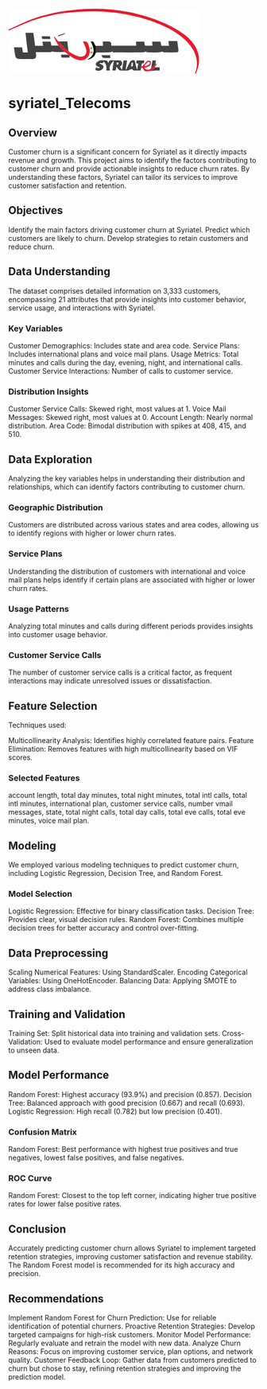 ![](download.png)
# syriatel_Telecoms
## Overview
Customer churn is a significant concern for Syriatel as it directly impacts revenue and growth. This project aims to identify the factors contributing to customer churn and provide actionable insights to reduce churn rates. By understanding these factors, Syriatel can tailor its services to improve customer satisfaction and retention.

## Objectives
Identify the main factors driving customer churn at Syriatel.
Predict which customers are likely to churn.
Develop strategies to retain customers and reduce churn.

## Data Understanding
The dataset comprises detailed information on 3,333 customers, encompassing 21 attributes that provide insights into customer behavior, service usage, and interactions with Syriatel.

### Key Variables
Customer Demographics: Includes state and area code.
Service Plans: Includes international plans and voice mail plans.
Usage Metrics: Total minutes and calls during the day, evening, night, and international calls.
Customer Service Interactions: Number of calls to customer service.

### Distribution Insights
Customer Service Calls: Skewed right, most values at 1.
Voice Mail Messages: Skewed right, most values at 0.
Account Length: Nearly normal distribution.
Area Code: Bimodal distribution with spikes at 408, 415, and 510.

## Data Exploration
Analyzing the key variables helps in understanding their distribution and relationships, which can identify factors contributing to customer churn.

### Geographic Distribution
Customers are distributed across various states and area codes, allowing us to identify regions with higher or lower churn rates.
### Service Plans
Understanding the distribution of customers with international and voice mail plans helps identify if certain plans are associated with higher or lower churn rates.
### Usage Patterns
Analyzing total minutes and calls during different periods provides insights into customer usage behavior.
### Customer Service Calls
The number of customer service calls is a critical factor, as frequent interactions may indicate unresolved issues or dissatisfaction.

## Feature Selection
Techniques used:

Multicollinearity Analysis: Identifies highly correlated feature pairs.
Feature Elimination: Removes features with high multicollinearity based on VIF scores.
### Selected Features
account length, total day minutes, total night minutes, total intl calls, total intl minutes, international plan, customer service calls, number vmail messages, state, total night calls, total day calls, total eve calls, total eve minutes, voice mail plan.

## Modeling
We employed various modeling techniques to predict customer churn, including Logistic Regression, Decision Tree, and Random Forest.

### Model Selection
Logistic Regression: Effective for binary classification tasks.
Decision Tree: Provides clear, visual decision rules.
Random Forest: Combines multiple decision trees for better accuracy and control over-fitting.
## Data Preprocessing
Scaling Numerical Features: Using StandardScaler.
Encoding Categorical Variables: Using OneHotEncoder.
Balancing Data: Applying SMOTE to address class imbalance.
## Training and Validation
Training Set: Split historical data into training and validation sets.
Cross-Validation: Used to evaluate model performance and ensure generalization to unseen data.
## Model Performance
Random Forest: Highest accuracy (93.9%) and precision (0.857).
Decision Tree: Balanced approach with good precision (0.667) and recall (0.693).
Logistic Regression: High recall (0.782) but low precision (0.401).
### Confusion Matrix
Random Forest: Best performance with highest true positives and true negatives, lowest false positives, and false negatives.
### ROC Curve
Random Forest: Closest to the top left corner, indicating higher true positive rates for lower false positive rates.
## Conclusion
Accurately predicting customer churn allows Syriatel to implement targeted retention strategies, improving customer satisfaction and revenue stability. The Random Forest model is recommended for its high accuracy and precision.

## Recommendations
Implement Random Forest for Churn Prediction: Use for reliable identification of potential churners.
Proactive Retention Strategies: Develop targeted campaigns for high-risk customers.
Monitor Model Performance: Regularly evaluate and retrain the model with new data.
Analyze Churn Reasons: Focus on improving customer service, plan options, and network quality.
Customer Feedback Loop: Gather data from customers predicted to churn but chose to stay, refining retention strategies and improving the prediction model.
